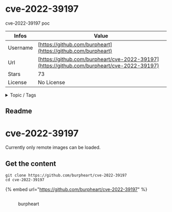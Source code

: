 # cve-2022-39197

cve-2022-39197  poc

| Infos    | Value                                                              |
| -------- | -------------------------------------------------------------------|
| Username | [https://github.com/burpheart](https://github.com/burpheart) |
| Url      | [https://github.com/burpheart/cve-2022-39197](https://github.com/burpheart/cve-2022-39197)                                               |
| Stars    | 73                                                          |
| License  | No License                                                        |

<details>

<summary>Topic / Tags</summary>



</details>

## Readme

# cve-2022-39197
Currently only remote images can be loaded.



## Get the content

```
git clone https://github.com/burpheart/cve-2022-39197
cd cve-2022-39197
```

{% embed url="https://github.com/burpheart/cve-2022-39197" %}

<figure><img src="https://avatars.githubusercontent.com/u/35721255?v=4" alt=""><figcaption><p>burpheart</p></figcaption></figure>
